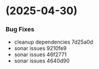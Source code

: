 #  (2025-04-30)


### Bug Fixes

* cleanup dependencies 7d25a0d
* sonar issues 9210fe9
* sonar issues 46f2771
* sonar issues 4640d90



